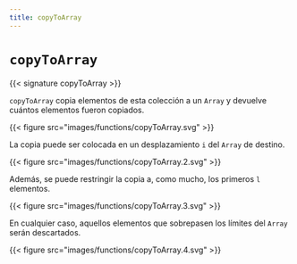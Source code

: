 ```yaml
---
title: copyToArray
---
```


# `copyToArray`

{{< signature copyToArray >}}

`copyToArray` copia elementos de esta colección a un `Array` y devuelve cuántos
elementos fueron copiados.

{{< figure src="images/functions/copyToArray.svg" >}}

La copia puede ser colocada en un desplazamiento `i` del `Array` de destino.

{{< figure src="images/functions/copyToArray.2.svg" >}}

Además, se puede restringir la copia a, como mucho, los primeros `l` elementos.

{{< figure src="images/functions/copyToArray.3.svg" >}}

En cualquier caso, aquellos elementos que sobrepasen los límites del `Array`
serán descartados.

{{< figure src="images/functions/copyToArray.4.svg" >}}
